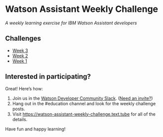 # Watson Assistant Weekly Challenge

_A weekly learning exercise for IBM Watson Assistant developers_

## Challenges

* [Week 3](https://github.com/newbold/watson-assistant-weekly-challenge/blob/master/challenges/3/skill-Watson-Assistant-Weekly-Challenge-3.json)
* [Week 2](https://github.com/newbold/watson-assistant-weekly-challenge/blob/master/challenges/2/skill-Watson-Assistant-Weekly-Challenge-2.json)
* [Week 1](https://github.com/newbold/watson-assistant-weekly-challenge/blob/master/challenges/1/skill-Watson-Assistant-Weekly-Challenge-1.json)

## Interested in participating?

Great! Here’s how:

1. Join us in the [Watson Developer Community Slack](http://wdc-community.slack.com). ([Need an invite?](https://wdc-slack-inviter.mybluemix.net))
2. Hang out in the #education channel and look for the weekly challenge posts.
3. Visit https://watson-assistant-weekly-challenge.text.tube for all of the details.

Have fun and happy learning!